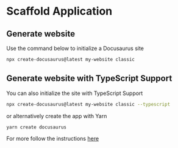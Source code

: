 # Scaffold Application

## Generate website

Use the command below to initialize a Docusaurus site

```sh
npx create-docusaurus@latest my-website classic
```

## Generate website with TypeScript Support

You can also initialize the site with TypeScript Support

```sh
npx create-docusaurus@latest my-website classic --typescript
```

or alternatively create the app with Yarn

```sh
yarn create docusaurus
```

For more follow the instructions [here](https://docusaurus.io/docs/installation)
